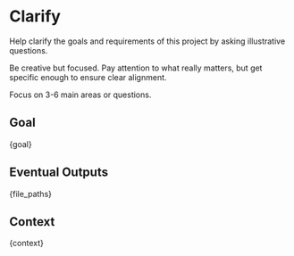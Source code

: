 # Clarify

Help clarify the goals and requirements of this project by asking illustrative questions.

Be creative but focused. Pay attention to what really matters, but get specific enough to ensure clear alignment.

Focus on 3-6 main areas or questions.

## Goal
{goal}

## Eventual Outputs
{file_paths}

## Context
{context}

